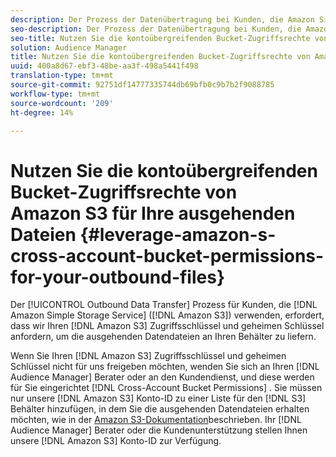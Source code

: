 ```yaml
---
description: Der Prozess der Datenübertragung bei Kunden, die Amazon Simple Datenspeicherung Service (Amazon S3) verwenden, erfordert, dass wir Ihren Amazon S3-Zugriffsschlüssel und -geheimen Schlüssel anfordern, um die ausgehenden Datendateien an Ihren Behälter zu liefern.
seo-description: Der Prozess der Datenübertragung bei Kunden, die Amazon Simple Datenspeicherung Service (Amazon S3) verwenden, erfordert, dass wir Ihren Amazon S3-Zugriffsschlüssel und -geheimen Schlüssel anfordern, um die ausgehenden Datendateien an Ihren Behälter zu liefern.
seo-title: Nutzen Sie die kontoübergreifenden Bucket-Zugriffsrechte von Amazon S3 für Ihre ausgehenden Dateien
solution: Audience Manager
title: Nutzen Sie die kontoübergreifenden Bucket-Zugriffsrechte von Amazon S3 für Ihre ausgehenden Dateien
uuid: 400a8d67-ebf3-48be-aa3f-498a5441f498
translation-type: tm+mt
source-git-commit: 92751df14777335744db69bfb0c9b7b2f9088785
workflow-type: tm+mt
source-wordcount: '209'
ht-degree: 14%

---
```



# Nutzen Sie die kontoübergreifenden Bucket-Zugriffsrechte von Amazon S3 für Ihre ausgehenden Dateien {#leverage-amazon-s-cross-account-bucket-permissions-for-your-outbound-files}

Der [!UICONTROL Outbound Data Transfer] Prozess für Kunden, die [!DNL Amazon Simple Storage Service] ([!DNL Amazon S3]) verwenden, erfordert, dass wir Ihren [!DNL Amazon S3] Zugriffsschlüssel und geheimen Schlüssel anfordern, um die ausgehenden Datendateien an Ihren Behälter zu liefern.

Wenn Sie Ihren [!DNL Amazon S3] Zugriffsschlüssel und geheimen Schlüssel nicht für uns freigeben möchten, wenden Sie sich an Ihren [!DNL Audience Manager] Berater oder an den Kundendienst, und diese werden für Sie eingerichtet [!DNL Cross-Account Bucket Permissions] . Sie müssen nur unsere [!DNL Amazon S3] Konto-ID zu einer Liste für den [!DNL S3] Behälter hinzufügen, in dem Sie die ausgehenden Datendateien erhalten möchten, wie in der [Amazon S3-Dokumentation](https://docs.aws.amazon.com/AmazonS3/latest/dev/example-walkthroughs-managing-access-example2.html)beschrieben. Ihr [!DNL Audience Manager] Berater oder die Kundenunterstützung stellen Ihnen unsere [!DNL Amazon S3] Konto-ID zur Verfügung.